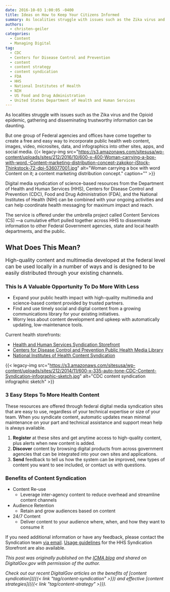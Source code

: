 ```yaml
---
date: 2016-10-03 1:00:05 -0400
title: Ideas on How to Keep Your Citizens Informed
summary: As localities struggle with issues such as the Zika virus and the Opioid epidemic, gathering and disseminating trustworthy information can be daunting. But one group of Federal agencies and offices have come together to create a free and easy way to incorporate public health web content, images, video, microsites, data, and infographics into other sites,
authors:
  - christen-geiler
categories:
  - Content
  - Managing Digital
tag:
  - CDC
  - Centers for Disease Control and Prevention
  - content
  - content strategy
  - content syndication
  - FDA
  - HHS
  - National Institutes of Health
  - NIH
  - US Food and Drug Administration
  - United States Department of Health and Human Services
---
```


As localities struggle with issues such as the Zika virus and the Opioid epidemic, gathering and disseminating trustworthy information can be daunting.

But one group of Federal agencies and offices have come together to create a free and easy way to incorporate public health web content, images, video, microsites, data, and infographics into other sites, apps, and social media. {{< legacy-img src="https://s3.amazonaws.com/sitesusa/wp-content/uploads/sites/212/2016/10/600-x-400-Woman-carrying-a-box-with-word.-Content-marketing-distribution-concept-zakokor-iStock-Thinkstock-72-dpi-536077001.jpg" alt="Woman carrying a box with word Content on it; a content marketing distribution concept." caption="" >}} 

Digital media syndication of science-based resources from the Department of Health and Human Services (HHS), Centers for Disease Control and Prevention (CDC), Food and Drug Administration (FDA), and the National Institutes of Health (NIH) can be combined with your ongoing activities and can help coordinate health messaging for maximum impact and reach.

The service is offered under the umbrella project called Content Services (CS) —a cumulative effort pulled together across HHS to disseminate information to other Federal Government agencies, state and local health departments, and the public.

## What Does This Mean?

<span style="font-size: 16px">High-quality content and multimedia developed at the federal level can be used locally in a number of ways and is designed to be easily distributed through your existing channels.</span>

### This Is A Valuable Opportunity To Do More With Less

  * Expand your public health impact with high-quality multimedia and science-based content provided by trusted partners.
  * Find and use timely social and digital content from a growing communications library for your existing initiatives.
  * Worry less about content development and upkeep with automatically updating, low-maintenance tools.

Current health storefronts:

  * <a href="https://digitalmedia.hhs.gov/storefront/" target="_blank">Health and Human Services Syndication Storefront</a>
  * <a href="https://tools.cdc.gov/medialibrary/index.aspx?context=e30%3D" target="_blank">Centers for Disease Control and Prevention Public Health Media Library</a>
  * <a href="https://www.nih.gov/health-information/free-web-content-nih" target="_blank">National Institutes of Health Content Syndication</a>

{{< legacy-img src="https://s3.amazonaws.com/sitesusa/wp-content/uploads/sites/212/2014/11/600-x-335-auto-tone-CDC-Content-Syndication-infographic-sketch.jpg" alt="CDC content syndication infographic sketch" >}}

### 3 Easy Steps To More Health Content

These resources are offered through federal digital media syndication sites that are easy to use, regardless of your technical expertise or size of your team. When you syndicate content, automatic updates mean minimal maintenance on your part and technical assistance and support mean help is always available.

<ol start="1">
  <li>
    <strong>Register</strong> at these sites and get anytime access to high-quality content, plus alerts when new content is added.
  </li>
  <li>
    <strong>Discover</strong> content by browsing digital products from across government agencies that can be integrated into your own sites and applications.
  </li>
  <li>
    <strong>Send</strong> feedback to tell us how the system can be improved, new types of content you want to see included, or contact us with questions.
  </li>
</ol>

### Benefits of Content Syndication

  * Content Re-use 
      * Leverage inter-agency content to reduce overhead and streamline content channels
  * Audience Retention 
      * Retain and grow audiences based on content
  * 24/7 Content 
      * Deliver content to your audience where, when, and how they want to consume it

<div class="Divider3">
  If you need additional information or have any feedback, please contact the Syndication team <a href="mailto:Syndication@nih.gov">via email</a>. <a href="https://digitalmedia.hhs.gov/storefront/usageGuidelines">Usage guidelines</a> for the HHS Syndication Storefront are also available.
</div>

_This post was originally published on the [ICMA blog](http://icma.org/en/icma/knowledge_network/blogs/blog/26/ICMA__blog) and shared on DigitalGov.gov with permission of the author._ 

_Check out our recent DigitalGov articles on the benefits of [content syndication](({{< link "tag/content-syndication" >}}) and effective [content strategies](({{< link "tag/content-strategy" >}})._